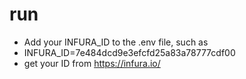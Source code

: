 # run
* Add your INFURA_ID to the .env file, such as
* INFURA_ID=7e484dcd9e3efcfd25a83a78777cdf00
* get your ID from https://infura.io/